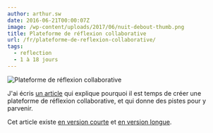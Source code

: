```yaml
---
author: arthur.sw
date: 2016-06-21T00:00:07Z
image: /wp-content/uploads/2017/06/nuit-debout-thumb.png
title: Plateforme de réflexion collaborative
url: /fr/plateforme-de-reflexion-collaborative/
tags:
  - reflection
  - 1 à 18 jours
---
```


![Plateforme de réflexion collaborative](/wp-content/uploads/2017/06/nuit-debout.png)

J'ai écris [un article](https://medium.com/@arthur.sw/proposal-for-a-collaborative-reflection-platform-68f07693ac8f) qui explique pourquoi il est temps de créer une plateforme de réflexion collaborative, et qui donne des pistes pour y parvenir.
  
Cet article existe [en version courte](https://medium.com/@arthur.sw/proposal-for-a-collaborative-reflection-platform-short-version-e23142d5b7a8) et [en version longue](https://medium.com/@arthur.sw/proposal-for-a-collaborative-reflection-platform-68f07693ac8f).